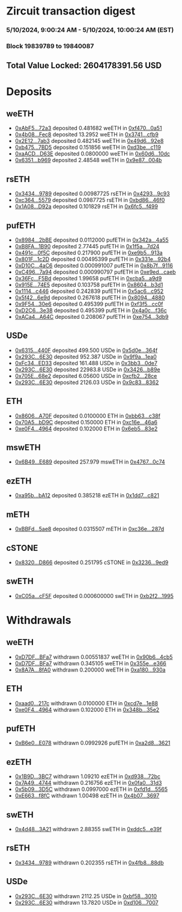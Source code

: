 # Zircuit transaction digest
### 5/10/2024, 9:00:24 AM - 5/10/2024, 10:00:24 AM (EST)
### Block 19839789 to 19840087

## Total Value Locked: 2604178391.56 USD

# Deposits
## weETH
- [0xAbF5...72a3](https://etherscan.io/address/0xAbF5416CAAA4734697986e0440bd37c3f68D72a3) deposited 0.481682 weETH in [0xf470...0a51](https://etherscan.io/tx/0xAbF5416CAAA4734697986e0440bd37c3f68D72a3)
- [0x4b08...Fec8](https://etherscan.io/address/0x4b08d2f583C119902ef5599BC30396F83865Fec8) deposited 13.2952 weETH in [0x3741...cfb9](https://etherscan.io/tx/0x4b08d2f583C119902ef5599BC30396F83865Fec8)
- [0x2E12...7ab3](https://etherscan.io/address/0x2E12Df925af91b0d1F199289bE944e5EFba67ab3) deposited 0.482145 weETH in [0x49d6...92e8](https://etherscan.io/tx/0x2E12Df925af91b0d1F199289bE944e5EFba67ab3)
- [0xb475...7BD5](https://etherscan.io/address/0xb47513B5E6e3b55e8E9AB6764B13B68352f07BD5) deposited 0.151856 weETH in [0xd3be...c119](https://etherscan.io/tx/0xb47513B5E6e3b55e8E9AB6764B13B68352f07BD5)
- [0xaACD...D63E](https://etherscan.io/address/0xaACDB5CF1c7FC7470bd7f29c0be229C422e5D63E) deposited 0.0800000 weETH in [0x60d6...10dc](https://etherscan.io/tx/0xaACDB5CF1c7FC7470bd7f29c0be229C422e5D63E)
- [0x6351...b969](https://etherscan.io/address/0x6351658CB0a6e69FCC061AB2EEFe5884E004b969) deposited 2.48548 weETH in [0x9e87...004b](https://etherscan.io/tx/0x6351658CB0a6e69FCC061AB2EEFe5884E004b969)
## rsETH
- [0x3434...9789](https://etherscan.io/address/0x34349c5569e7B846c3558961552D2202760A9789) deposited 0.00987725 rsETH in [0x4293...9c93](https://etherscan.io/tx/0x34349c5569e7B846c3558961552D2202760A9789)
- [0xc364...5579](https://etherscan.io/address/0xc3640bd1F2c551dDc6edF2fA621e3a2b99745579) deposited 0.0987725 rsETH in [0xbd86...46f0](https://etherscan.io/tx/0xc3640bd1F2c551dDc6edF2fA621e3a2b99745579)
- [0x1A08...D92a](https://etherscan.io/address/0x1A08BEfb1f73b3d66012AE6D3189125C1998D92a) deposited 0.101829 rsETH in [0x6fc5...f499](https://etherscan.io/tx/0x1A08BEfb1f73b3d66012AE6D3189125C1998D92a)
## pufETH
- [0x8984...2bBE](https://etherscan.io/address/0x89848B3e130202d36c028A4aa42D3cBCb6652bBE) deposited 0.0112000 pufETH in [0x342a...4a55](https://etherscan.io/tx/0x89848B3e130202d36c028A4aa42D3cBCb6652bBE)
- [0xB8FA...1B90](https://etherscan.io/address/0xB8FA0f74a71b700a8f04032af05ce3524ee11B90) deposited 2.77445 pufETH in [0x1f5a...7d24](https://etherscan.io/tx/0xB8FA0f74a71b700a8f04032af05ce3524ee11B90)
- [0x491c...0f5C](https://etherscan.io/address/0x491cD923be58CE000CDefe6D5f90F54552F30f5C) deposited 0.217900 pufETH in [0xe9b5...913a](https://etherscan.io/tx/0x491cD923be58CE000CDefe6D5f90F54552F30f5C)
- [0x801F...1c2D](https://etherscan.io/address/0x801F105dFfD644C39977ed7f7725D99b59fb1c2D) deposited 0.00495399 pufETH in [0x331e...92b4](https://etherscan.io/tx/0x801F105dFfD644C39977ed7f7725D99b59fb1c2D)
- [0xD10C...4aC6](https://etherscan.io/address/0xD10CBF6B23E5864552a11f4E6cF53859f7aA4aC6) deposited 0.000991007 pufETH in [0x8b7f...9116](https://etherscan.io/tx/0xD10CBF6B23E5864552a11f4E6cF53859f7aA4aC6)
- [0xC496...7a94](https://etherscan.io/address/0xC496c7Ba3a32115a6C14DC36351e3045043C7a94) deposited 0.000990797 pufETH in [0xe9ed...caeb](https://etherscan.io/tx/0xC496c7Ba3a32115a6C14DC36351e3045043C7a94)
- [0x36Fc...F5Bd](https://etherscan.io/address/0x36Fce15D074A335b3AAD4D0f9e309bA07E5aF5Bd) deposited 1.99658 pufETH in [0xcba5...a9d9](https://etherscan.io/tx/0x36Fce15D074A335b3AAD4D0f9e309bA07E5aF5Bd)
- [0x915E...74E5](https://etherscan.io/address/0x915E62d921280eA0f95fd501df2dc79fD35c74E5) deposited 0.103758 pufETH in [0x8604...b3d1](https://etherscan.io/tx/0x915E62d921280eA0f95fd501df2dc79fD35c74E5)
- [0x1114...c446](https://etherscan.io/address/0x1114AbAEe03AebE2ea67746aBd603230F933c446) deposited 0.242839 pufETH in [0x5ac6...c952](https://etherscan.io/tx/0x1114AbAEe03AebE2ea67746aBd603230F933c446)
- [0x5f42...6e9d](https://etherscan.io/address/0x5f427A8De01671ad3392B0c7261278c6973A6e9d) deposited 0.267618 pufETH in [0x8094...4880](https://etherscan.io/tx/0x5f427A8De01671ad3392B0c7261278c6973A6e9d)
- [0x9F54...30e6](https://etherscan.io/address/0x9F54183b7c02b8F4386B3A12E7d8E1dfD64430e6) deposited 0.495399 pufETH in [0xf3f5...cc0f](https://etherscan.io/tx/0x9F54183b7c02b8F4386B3A12E7d8E1dfD64430e6)
- [0xD2C6...3e38](https://etherscan.io/address/0xD2C6420674D5a34E73115C75088db8F8CEEc3e38) deposited 0.495399 pufETH in [0x4a0c...f36c](https://etherscan.io/tx/0xD2C6420674D5a34E73115C75088db8F8CEEc3e38)
- [0xACa4...A64C](https://etherscan.io/address/0xACa41943d50776B59bc10D5cE25a110EED31A64C) deposited 0.208067 pufETH in [0xe754...3db9](https://etherscan.io/tx/0xACa41943d50776B59bc10D5cE25a110EED31A64C)
## USDe
- [0x6315...440F](https://etherscan.io/address/0x631550179111278B29bd67a88584E6D44acF440F) deposited 499.500 USDe in [0x5d0e...364f](https://etherscan.io/tx/0x631550179111278B29bd67a88584E6D44acF440F)
- [0x293C...6E30](https://etherscan.io/address/0x293C6937D8D82e05B01335F7B33FBA0c8e256E30) deposited 952.387 USDe in [0x9f9a...1ea0](https://etherscan.io/tx/0x293C6937D8D82e05B01335F7B33FBA0c8e256E30)
- [0xFc34...ED33](https://etherscan.io/address/0xFc342690dd1F38C1769dA13D536766138476ED33) deposited 161.488 USDe in [0x3bb3...0de7](https://etherscan.io/tx/0xFc342690dd1F38C1769dA13D536766138476ED33)
- [0x293C...6E30](https://etherscan.io/address/0x293C6937D8D82e05B01335F7B33FBA0c8e256E30) deposited 22983.8 USDe in [0x3426...b89e](https://etherscan.io/tx/0x293C6937D8D82e05B01335F7B33FBA0c8e256E30)
- [0x705E...68e2](https://etherscan.io/address/0x705E19A7a50665d61C6E27c59a5581d5EB6668e2) deposited 6.05600 USDe in [0xcfb2...28ce](https://etherscan.io/tx/0x705E19A7a50665d61C6E27c59a5581d5EB6668e2)
- [0x293C...6E30](https://etherscan.io/address/0x293C6937D8D82e05B01335F7B33FBA0c8e256E30) deposited 2126.03 USDe in [0x9c83...8362](https://etherscan.io/tx/0x293C6937D8D82e05B01335F7B33FBA0c8e256E30)
## ETH
- [0x8606...A70F](https://etherscan.io/address/0x86063C3980d0c0b6888697A33C52c041bAAdA70F) deposited 0.0100000 ETH in [0xbb63...c38f](https://etherscan.io/tx/0x86063C3980d0c0b6888697A33C52c041bAAdA70F)
- [0x70A5...bD9C](https://etherscan.io/address/0x70A54bfF5D440FE9c5c47a0C234aA07B0039bD9C) deposited 0.150000 ETH in [0xc16e...46a6](https://etherscan.io/tx/0x70A54bfF5D440FE9c5c47a0C234aA07B0039bD9C)
- [0xe0F4...4964](https://etherscan.io/address/0xe0F40AB041Ae06143412F5E1AccFDfA765794964) deposited 0.102000 ETH in [0x6eb5...83e2](https://etherscan.io/tx/0xe0F40AB041Ae06143412F5E1AccFDfA765794964)
## mswETH
- [0x6B49...E689](https://etherscan.io/address/0x6B49B8A09Fb0fC429D065e46440d3C4c9626E689) deposited 257.979 mswETH in [0x4767...0c74](https://etherscan.io/tx/0x6B49B8A09Fb0fC429D065e46440d3C4c9626E689)
## ezETH
- [0xa95b...bA12](https://etherscan.io/address/0xa95b830E320A365A976e946CFD289CeD4C74bA12) deposited 0.385218 ezETH in [0x1dd7...c821](https://etherscan.io/tx/0xa95b830E320A365A976e946CFD289CeD4C74bA12)
## mETH
- [0xBBFd...5ae8](https://etherscan.io/address/0xBBFd9988eA52EE8C88f7BA28d1db827e73955ae8) deposited 0.0315507 mETH in [0xc36e...287d](https://etherscan.io/tx/0xBBFd9988eA52EE8C88f7BA28d1db827e73955ae8)
## cSTONE
- [0x8320...D866](https://etherscan.io/address/0x8320aBfC91F8A45cdF7f524006e8BD06abdcD866) deposited 0.251795 cSTONE in [0x3236...9ed9](https://etherscan.io/tx/0x8320aBfC91F8A45cdF7f524006e8BD06abdcD866)
## swETH
- [0xC05a...cF5F](https://etherscan.io/address/0xC05aC07b7FEDB964c993220B6675645c88EAcF5F) deposited 0.000600000 swETH in [0xb2f2...1995](https://etherscan.io/tx/0xC05aC07b7FEDB964c993220B6675645c88EAcF5F)
# Withdrawals
## weETH
- [0xD7DF...BFa7](https://etherscan.io/address/0xD7DF7E085214743530afF339aFC420c7c720BFa7) withdrawn 0.00551837 weETH in [0x90b6...4cb5](https://etherscan.io/tx/0xD7DF7E085214743530afF339aFC420c7c720BFa7)
- [0xD7DF...BFa7](https://etherscan.io/address/0xD7DF7E085214743530afF339aFC420c7c720BFa7) withdrawn 0.345105 weETH in [0x355e...e366](https://etherscan.io/tx/0xD7DF7E085214743530afF339aFC420c7c720BFa7)
- [0x8A7A...8fA0](https://etherscan.io/address/0x8A7A3A4ae47F3A1e6c3A56f31941f34A302D8fA0) withdrawn 0.200000 weETH in [0xa180...930a](https://etherscan.io/tx/0x8A7A3A4ae47F3A1e6c3A56f31941f34A302D8fA0)
## ETH
- [0xaad0...217c](https://etherscan.io/address/0xaad08719f73560D4c291D2CeAb2Da0Af3C8B217c) withdrawn 0.0100000 ETH in [0xcd7e...1e88](https://etherscan.io/tx/0xaad08719f73560D4c291D2CeAb2Da0Af3C8B217c)
- [0xe0F4...4964](https://etherscan.io/address/0xe0F40AB041Ae06143412F5E1AccFDfA765794964) withdrawn 0.102000 ETH in [0x348b...35e2](https://etherscan.io/tx/0xe0F40AB041Ae06143412F5E1AccFDfA765794964)
## pufETH
- [0xB6e0...E078](https://etherscan.io/address/0xB6e05eB64cA8c4a2B577D6dFeCDC4395a47FE078) withdrawn 0.0992926 pufETH in [0xa2d8...3621](https://etherscan.io/tx/0xB6e05eB64cA8c4a2B577D6dFeCDC4395a47FE078)
## ezETH
- [0x1B9D...3BC7](https://etherscan.io/address/0x1B9D8D8C068330d3958Dee92353d0610f87E3BC7) withdrawn 1.09210 ezETH in [0xd938...72bc](https://etherscan.io/tx/0x1B9D8D8C068330d3958Dee92353d0610f87E3BC7)
- [0x7A49...4744](https://etherscan.io/address/0x7A493Be5c2ce014cD049Bf178a1ac0Db1B434744) withdrawn 0.216756 ezETH in [0x0fa0...31d3](https://etherscan.io/tx/0x7A493Be5c2ce014cD049Bf178a1ac0Db1B434744)
- [0x5b09...3D5C](https://etherscan.io/address/0x5b09a569CE6eE5F8fA4BFFA3b93470FC37493D5C) withdrawn 0.0997000 ezETH in [0xfd1d...5565](https://etherscan.io/tx/0x5b09a569CE6eE5F8fA4BFFA3b93470FC37493D5C)
- [0xE663...f8fC](https://etherscan.io/address/0xE663aF898228544C6252e9F227Ae5b5a8627f8fC) withdrawn 1.00498 ezETH in [0x4b07...3697](https://etherscan.io/tx/0xE663aF898228544C6252e9F227Ae5b5a8627f8fC)
## swETH
- [0x4d48...3A21](https://etherscan.io/address/0x4d48df14a698984C60e705a11dD696F368cb3A21) withdrawn 2.88355 swETH in [0xddc5...e39f](https://etherscan.io/tx/0x4d48df14a698984C60e705a11dD696F368cb3A21)
## rsETH
- [0x3434...9789](https://etherscan.io/address/0x34349c5569e7B846c3558961552D2202760A9789) withdrawn 0.202355 rsETH in [0x4fb8...88db](https://etherscan.io/tx/0x34349c5569e7B846c3558961552D2202760A9789)
## USDe
- [0x293C...6E30](https://etherscan.io/address/0x293C6937D8D82e05B01335F7B33FBA0c8e256E30) withdrawn 2112.25 USDe in [0xbf58...3010](https://etherscan.io/tx/0x293C6937D8D82e05B01335F7B33FBA0c8e256E30)
- [0x293C...6E30](https://etherscan.io/address/0x293C6937D8D82e05B01335F7B33FBA0c8e256E30) withdrawn 13.7820 USDe in [0xd106...7007](https://etherscan.io/tx/0x293C6937D8D82e05B01335F7B33FBA0c8e256E30)
